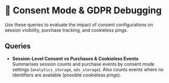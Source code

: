 # 🔐 Consent Mode & GDPR Debugging

Use these queries to evaluate the impact of consent configurations on session visibility, purchase tracking, and cookieless pings.

## Queries

- **Session-Level Consent vs Purchases & Cookieless Events**  
  Summarises session counts and purchase events by consent mode settings (`analytics_storage`, `ads_storage`). Also counts events where no identifiers are available (possible cookieless pings).
